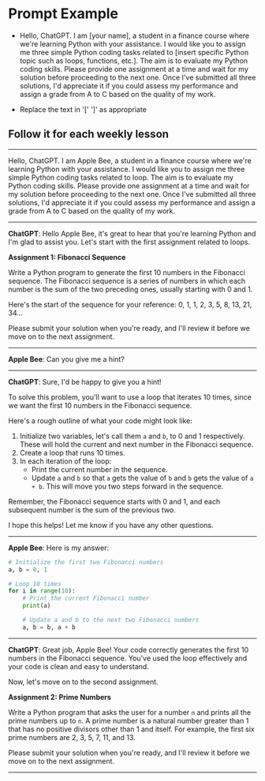 # Prompt Example

* Hello, ChatGPT. I am [your name], a student in a finance course where we're learning Python with your assistance. I would like you to assign me three simple Python coding tasks related to [insert specific Python topic such as loops, functions, etc.]. The aim is to evaluate my Python coding skills. Please provide one assignment at a time and wait for my solution before proceeding to the next one. Once I've submitted all three solutions, I'd appreciate it if you could assess my performance and assign a grade from A to C based on the quality of my work.

* Replace the text in '[' ']' as appropriate

## Follow it for each weekly lesson

---

Hello, ChatGPT. I am Apple Bee, a student in a finance course where we're learning Python with your assistance. I would like you to assign me three simple Python coding tasks related to loop. The aim is to evaluate my Python coding skills. Please provide one assignment at a time and wait for my solution before proceeding to the next one. Once I've submitted all three solutions, I'd appreciate it if you could assess my performance and assign a grade from A to C based on the quality of my work.

---

**ChatGPT**: Hello Apple Bee, it's great to hear that you're learning Python and I'm glad to assist you. Let's start with the first assignment related to loops.

**Assignment 1: Fibonacci Sequence**

Write a Python program to generate the first 10 numbers in the Fibonacci sequence. The Fibonacci sequence is a series of numbers in which each number is the sum of the two preceding ones, usually starting with 0 and 1. 

Here's the start of the sequence for your reference: 0, 1, 1, 2, 3, 5, 8, 13, 21, 34...

Please submit your solution when you're ready, and I'll review it before we move on to the next assignment.

---

**Apple Bee**: Can you give me a hint?

---

**ChatGPT**: Sure, I'd be happy to give you a hint!

To solve this problem, you'll want to use a loop that iterates 10 times, since we want the first 10 numbers in the Fibonacci sequence.

Here's a rough outline of what your code might look like:

1. Initialize two variables, let's call them `a` and `b`, to 0 and 1 respectively. These will hold the current and next number in the Fibonacci sequence.
2. Create a loop that runs 10 times.
3. In each iteration of the loop:
   - Print the current number in the sequence.
   - Update `a` and `b` so that `a` gets the value of `b` and `b` gets the value of `a + b`. This will move you two steps forward in the sequence.

Remember, the Fibonacci sequence starts with 0 and 1, and each subsequent number is the sum of the previous two.

I hope this helps! Let me know if you have any other questions.


---

**Apple Bee**: Here is my answer:

```python
# Initialize the first two Fibonacci numbers
a, b = 0, 1

# Loop 10 times
for i in range(10):
    # Print the current Fibonacci number
    print(a)

    # Update a and b to the next two Fibonacci numbers
    a, b = b, a + b
```

---

**ChatGPT**: Great job, Apple Bee! Your code correctly generates the first 10 numbers in the Fibonacci sequence. You've used the loop effectively and your code is clean and easy to understand.

Now, let's move on to the second assignment.

**Assignment 2: Prime Numbers**

Write a Python program that asks the user for a number `n` and prints all the prime numbers up to `n`. A prime number is a natural number greater than 1 that has no positive divisors other than 1 and itself. For example, the first six prime numbers are 2, 3, 5, 7, 11, and 13.

Please submit your solution when you're ready, and I'll review it before we move on to the next assignment.

---